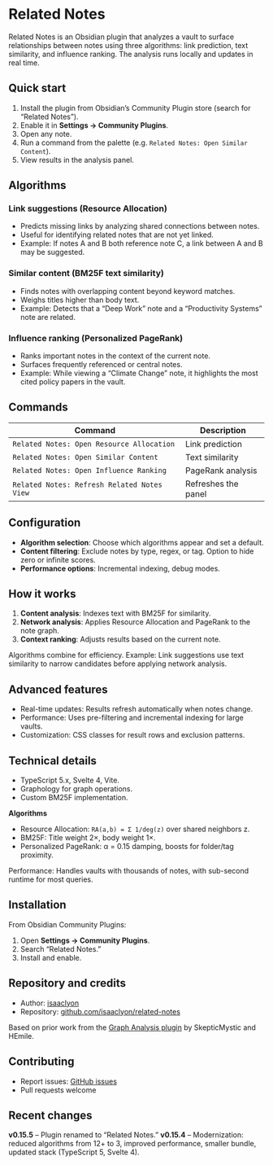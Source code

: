 # Related Notes

Related Notes is an Obsidian plugin that analyzes a vault to surface relationships between notes using three algorithms: link prediction, text similarity, and influence ranking. The analysis runs locally and updates in real time.

## Quick start

1. Install the plugin from Obsidian’s Community Plugin store (search for “Related Notes”).
2. Enable it in **Settings → Community Plugins**.
3. Open any note.
4. Run a command from the palette (e.g. `Related Notes: Open Similar Content`).
5. View results in the analysis panel.

## Algorithms

### Link suggestions (Resource Allocation)

* Predicts missing links by analyzing shared connections between notes.
* Useful for identifying related notes that are not yet linked.
* Example: If notes A and B both reference note C, a link between A and B may be suggested.

### Similar content (BM25F text similarity)

* Finds notes with overlapping content beyond keyword matches.
* Weighs titles higher than body text.
* Example: Detects that a “Deep Work” note and a “Productivity Systems” note are related.

### Influence ranking (Personalized PageRank)

* Ranks important notes in the context of the current note.
* Surfaces frequently referenced or central notes.
* Example: While viewing a “Climate Change” note, it highlights the most cited policy papers in the vault.

## Commands

| Command                                     | Description         |
| ------------------------------------------- | ------------------- |
| `Related Notes: Open Resource Allocation`   | Link prediction     |
| `Related Notes: Open Similar Content`       | Text similarity     |
| `Related Notes: Open Influence Ranking`     | PageRank analysis   |
| `Related Notes: Refresh Related Notes View` | Refreshes the panel |

## Configuration

* **Algorithm selection**: Choose which algorithms appear and set a default.
* **Content filtering**: Exclude notes by type, regex, or tag. Option to hide zero or infinite scores.
* **Performance options**: Incremental indexing, debug modes.

## How it works

1. **Content analysis**: Indexes text with BM25F for similarity.
2. **Network analysis**: Applies Resource Allocation and PageRank to the note graph.
3. **Context ranking**: Adjusts results based on the current note.

Algorithms combine for efficiency. Example: Link suggestions use text similarity to narrow candidates before applying network analysis.

## Advanced features

* Real-time updates: Results refresh automatically when notes change.
* Performance: Uses pre-filtering and incremental indexing for large vaults.
* Customization: CSS classes for result rows and exclusion patterns.

## Technical details

* TypeScript 5.x, Svelte 4, Vite.
* Graphology for graph operations.
* Custom BM25F implementation.

**Algorithms**

* Resource Allocation: `RA(a,b) = Σ 1/deg(z)` over shared neighbors z.
* BM25F: Title weight 2×, body weight 1×.
* Personalized PageRank: α = 0.15 damping, boosts for folder/tag proximity.

Performance: Handles vaults with thousands of notes, with sub-second runtime for most queries.

## Installation

From Obsidian Community Plugins:

1. Open **Settings → Community Plugins**.
2. Search “Related Notes.”
3. Install and enable.

## Repository and credits

* Author: [isaaclyon](https://github.com/isaaclyon)
* Repository: [github.com/isaaclyon/related-notes](https://github.com/isaaclyon/related-notes)

Based on prior work from the [Graph Analysis plugin](https://github.com/SkepticMystic/graph-analysis) by SkepticMystic and HEmile.

## Contributing

* Report issues: [GitHub issues](https://github.com/isaaclyon/related-notes/issues)
* Pull requests welcome

## Recent changes

**v0.15.5** – Plugin renamed to “Related Notes.”
**v0.15.4** – Modernization: reduced algorithms from 12+ to 3, improved performance, smaller bundle, updated stack (TypeScript 5, Svelte 4).
